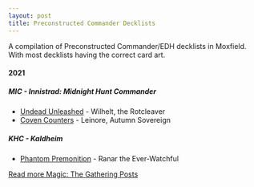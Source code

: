 ```yaml
---
layout: post
title: Preconstructed Commander Decklists
---
```


A compilation of Preconstructed Commander/EDH decklists in Moxfield. With most decklists having the correct card art.

#### 2021

##### MIC - Innistrad: Midnight Hunt Commander
- [Undead Unleashed](https://www.moxfield.com/decks/CgFBTf36T0G9IOs9ACAY6w) - <auto-card>Wilhelt, the Rotcleaver</auto-card>
- [Coven Counters](https://www.moxfield.com/decks/R77z6R3cWk2Hrigvr_WnxQ) - <auto-card>Leinore, Autumn Sovereign</auto-card>

##### KHC - Kaldheim
- [Phantom Premonition](https://www.moxfield.com/decks/CoEFuTYsQku30CxALqeCqQ) - <auto-card>Ranar the Ever-Watchful</auto-card>


[Read more Magic: The Gathering Posts](https://tactictalisman.github.io/magic/)
